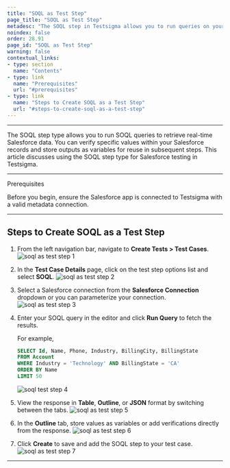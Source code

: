 ```yaml
---
title: "SOQL as Test Step"
page_title: "SOQL as Test Step"
metadesc: "The SOQL step in Testsigma allows you to run queries on your Salesforce data and fetch real-time results, helping you validate data directly during test execution."
noindex: false
order: 28.91
page_id: "SOQL as Test Step"
warning: false
contextual_links:
- type: section
  name: "Contents"
- type: link
  name: "Prerequisites"
  url: "#prerequisites"
- type: link
  name: "Steps to Create SOQL as a Test Step"
  url: "#steps-to-create-soql-as-a-test-step"
---
```


---

The SOQL step type allows you to run SOQL queries to retrieve real-time Salesforce data. You can verify specific values within your Salesforce records and store outputs as variables for reuse in subsequent steps. This article discusses using the SOQL step type for Salesforce testing in Testsigma.

---

<p id="prerequisites">Prerequisites</p>

Before you begin, ensure the Salesforce app is connected to Testsigma with a valid metadata connection.

---

## **Steps to Create SOQL as a Test Step**

1. From the left navigation bar, navigate to **Create Tests > Test Cases**. 
   ![soql as test step 1](https://s3.amazonaws.com/static-docs.testsigma.com/new_images/projects/salesforce-testing/soql_test_step_1.png)

2. In the **Test Case Details** page, click on the test step options list and select **SOQL**. 
   ![soql as test step 2](https://s3.amazonaws.com/static-docs.testsigma.com/new_images/projects/salesforce-testing/SOQL_as_Test_Step_2.png)

3. Select a Salesforce connection from the **Salesforce Connection** dropdown or you can parameterize your connection. 
   ![soql as test step 3](https://s3.amazonaws.com/static-docs.testsigma.com/new_images/projects/salesforce-testing/SOQL_as_Test_Step_3.png)

4. Enter your SOQL query in the editor and click **Run Query** to fetch the results. 

   For example, 

   ```sql
   SELECT Id, Name, Phone, Industry, BillingCity, BillingState
   FROM Account
   WHERE Industry = 'Technology' AND BillingState = 'CA'
   ORDER BY Name
   LIMIT 50
   ```
   ![soql test step 4](https://s3.amazonaws.com/static-docs.testsigma.com/new_images/projects/salesforce-testing/soql_test_step_4.png)

5. View the response in **Table**, **Outline**, or **JSON** format by switching between the tabs.
   ![soql as test step 5](https://s3.amazonaws.com/static-docs.testsigma.com/new_images/projects/salesforce-testing/SOQL_as_Test_Step_5.png)

6. In the **Outline** tab, store values as variables or add verifications directly from the response.
   ![soql as test step 6](https://s3.amazonaws.com/static-docs.testsigma.com/new_images/projects/salesforce-testing/SOQL_as_Test_Step_6.png)

7. Click **Create** to save and add the SOQL step to your test case.
   ![soql as test step 7](https://s3.amazonaws.com/static-docs.testsigma.com/new_images/projects/salesforce-testing/soql_test_step_7.1.png)

---